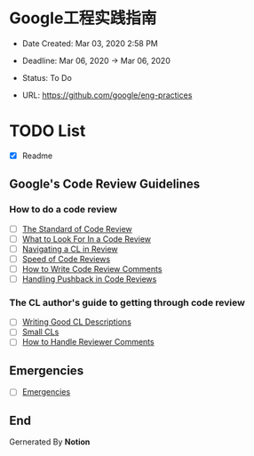 # Google工程实践指南

+ Date Created: Mar 03, 2020 2:58 PM

+ Deadline: Mar 06, 2020 → Mar 06, 2020

+ Status: To Do

+ URL: https://github.com/google/eng-practices

# TODO List

- [X]  Readme

## Google's Code Review Guidelines

### How to do a code review

- [ ]  [The Standard of Code Review](https://github.com/google/eng-practices/blob/master/review/reviewer/standard.md)
- [ ]  [What to Look For In a Code Review](https://github.com/google/eng-practices/blob/master/review/reviewer/looking-for.md)
- [ ]  [Navigating a CL in Review](https://github.com/google/eng-practices/blob/master/review/reviewer/navigate.md)
- [ ]  [Speed of Code Reviews](https://github.com/google/eng-practices/blob/master/review/reviewer/speed.md)
- [ ]  [How to Write Code Review Comments](https://github.com/google/eng-practices/blob/master/review/reviewer/comments.md)
- [ ]  [Handling Pushback in Code Reviews](https://github.com/google/eng-practices/blob/master/review/reviewer/pushback.md)

### The CL author's guide to getting through code review

- [ ]  [Writing Good CL Descriptions](https://github.com/google/eng-practices/blob/master/review/developer/cl-descriptions.md)
- [ ]  [Small CLs](https://github.com/google/eng-practices/blob/master/review/developer/small-cls.md)
- [ ]  [How to Handle Reviewer Comments](https://github.com/google/eng-practices/blob/master/review/developer/handling-comments.md)

## Emergencies

- [ ]  [Emergencies](https://github.com/google/eng-practices/blob/master/review/emergencies.md)


## End

Gernerated By **Notion** 

